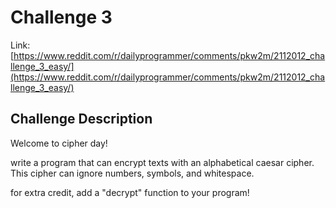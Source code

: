 # Challenge 3
Link: [https://www.reddit.com/r/dailyprogrammer/comments/pkw2m/2112012_challenge_3_easy/](https://www.reddit.com/r/dailyprogrammer/comments/pkw2m/2112012_challenge_3_easy/)

## Challenge Description
Welcome to cipher day!

write a program that can encrypt texts with an alphabetical caesar cipher. This cipher can ignore numbers, symbols, and whitespace.

for extra credit, add a "decrypt" function to your program!
